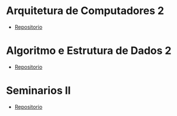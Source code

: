# Arquitetura de Computadores 2

- [Repositorio](https://github.com/GustavoLR548/ACII-GLR)

# Algoritmo e Estrutura de Dados 2

- [Repositorio](https://github.com/GustavoLR548/AEDII-GLR)

# Seminarios II

- [Repositorio](https://github.com/GustavoLR548/SeminariosII-GLR)
